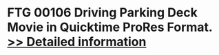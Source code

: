 # FTG 00106 Driving Parking Deck<br />Movie in Quicktime ProRes Format.<br />[>> Detailed information](https://secure.shareit.com/shareit/product.html?productid=300652158&affiliateid=200057808)